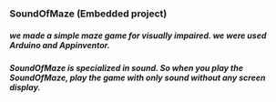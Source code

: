 ### SoundOfMaze (Embedded project)


##### we made a simple maze game for visually impaired. we were used Arduino and Appinventor. 
##### SoundOfMaze is specialized in sound. So when you play the SoundOfMaze, play the game with only sound without any screen display.
